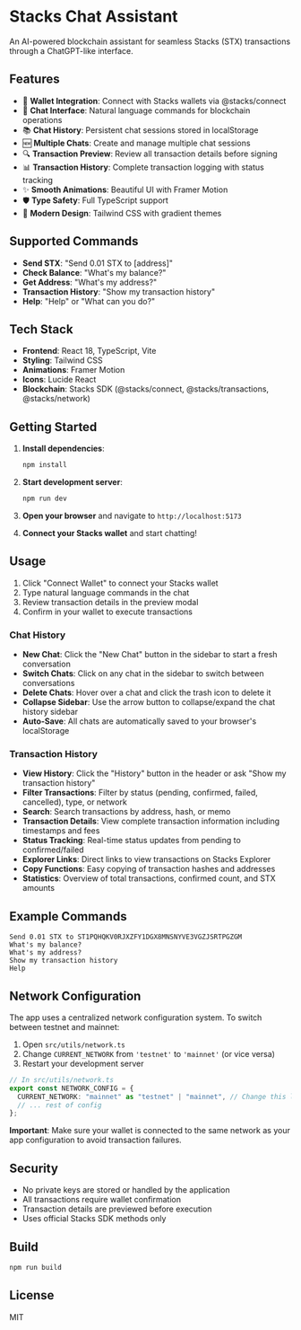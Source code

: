 # Stacks Chat Assistant

An AI-powered blockchain assistant for seamless Stacks (STX) transactions through a ChatGPT-like interface.

## Features

- 🔗 **Wallet Integration**: Connect with Stacks wallets via @stacks/connect
- 💬 **Chat Interface**: Natural language commands for blockchain operations
- 📚 **Chat History**: Persistent chat sessions stored in localStorage
- 🆕 **Multiple Chats**: Create and manage multiple chat sessions
- 🔍 **Transaction Preview**: Review all transaction details before signing
- 📊 **Transaction History**: Complete transaction logging with status tracking
- ✨ **Smooth Animations**: Beautiful UI with Framer Motion
- 🛡️ **Type Safety**: Full TypeScript support
- 🎨 **Modern Design**: Tailwind CSS with gradient themes

## Supported Commands

- **Send STX**: "Send 0.01 STX to [address]"
- **Check Balance**: "What's my balance?"
- **Get Address**: "What's my address?"
- **Transaction History**: "Show my transaction history"
- **Help**: "Help" or "What can you do?"

## Tech Stack

- **Frontend**: React 18, TypeScript, Vite
- **Styling**: Tailwind CSS
- **Animations**: Framer Motion
- **Icons**: Lucide React
- **Blockchain**: Stacks SDK (@stacks/connect, @stacks/transactions, @stacks/network)

## Getting Started

1. **Install dependencies**:

   ```bash
   npm install
   ```

2. **Start development server**:

   ```bash
   npm run dev
   ```

3. **Open your browser** and navigate to `http://localhost:5173`

4. **Connect your Stacks wallet** and start chatting!

## Usage

1. Click "Connect Wallet" to connect your Stacks wallet
2. Type natural language commands in the chat
3. Review transaction details in the preview modal
4. Confirm in your wallet to execute transactions

### Chat History

- **New Chat**: Click the "New Chat" button in the sidebar to start a fresh conversation
- **Switch Chats**: Click on any chat in the sidebar to switch between conversations
- **Delete Chats**: Hover over a chat and click the trash icon to delete it
- **Collapse Sidebar**: Use the arrow button to collapse/expand the chat history sidebar
- **Auto-Save**: All chats are automatically saved to your browser's localStorage

### Transaction History

- **View History**: Click the "History" button in the header or ask "Show my transaction history"
- **Filter Transactions**: Filter by status (pending, confirmed, failed, cancelled), type, or network
- **Search**: Search transactions by address, hash, or memo
- **Transaction Details**: View complete transaction information including timestamps and fees
- **Status Tracking**: Real-time status updates from pending to confirmed/failed
- **Explorer Links**: Direct links to view transactions on Stacks Explorer
- **Copy Functions**: Easy copying of transaction hashes and addresses
- **Statistics**: Overview of total transactions, confirmed count, and STX amounts

## Example Commands

```
Send 0.01 STX to ST1PQHQKV0RJXZFY1DGX8MNSNYVE3VGZJSRTPGZGM
What's my balance?
What's my address?
Show my transaction history
Help
```

## Network Configuration

The app uses a centralized network configuration system. To switch between testnet and mainnet:

1. Open `src/utils/network.ts`
2. Change `CURRENT_NETWORK` from `'testnet'` to `'mainnet'` (or vice versa)
3. Restart your development server

```typescript
// In src/utils/network.ts
export const NETWORK_CONFIG = {
  CURRENT_NETWORK: "mainnet" as "testnet" | "mainnet", // Change this line
  // ... rest of config
};
```

**Important**: Make sure your wallet is connected to the same network as your app configuration to avoid transaction failures.

## Security

- No private keys are stored or handled by the application
- All transactions require wallet confirmation
- Transaction details are previewed before execution
- Uses official Stacks SDK methods only

## Build

```bash
npm run build
```

## License

MIT
